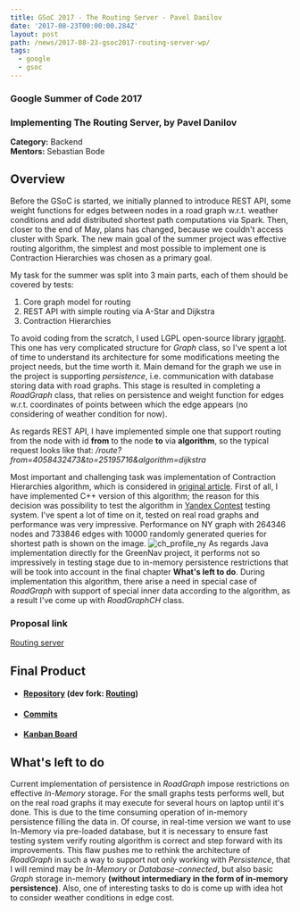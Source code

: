 ```yaml
---
title: GSoC 2017 - The Routing Server - Pavel Danilov
date: '2017-08-23T00:00:00.284Z'
layout: post
path: /news/2017-08-23-gsoc2017-routing-server-wp/
tags:
  - google
  - gsoc
---
```


### Google Summer of Code 2017
### Implementing The Routing Server, by Pavel Danilov

**Category:** Backend  
**Mentors:** Sebastian Bode

## Overview

Before the GSoC is started, we initially planned to introduce REST API, some weight functions for edges between nodes in a road graph w.r.t. weather conditions and add distributed shortest path computations via Spark. Then, closer to the end of May, plans has changed, because we couldn't access cluster with Spark. The new main goal of the summer project was effective routing algorithm, the simplest and most possible to implement one is Contraction Hierarchies was chosen as a primary goal.

My task for the summer was split into 3 main parts, each of them should be covered by tests:
1. Core graph model for routing
2. REST API with simple routing via A-Star and Dijkstra
3. Contraction Hierarchies

To avoid coding from the scratch, I used LGPL open-source library [jgrapht](http://jgrapht.org). This one has very complicated structure for *Graph* class, so I've spent a lot of time to understand its architecture for some modifications meeting the project needs, but the time worth it. Main demand for the graph we use in the project is supporting *persistence*, i.e. communication with database storing data with road graphs. This stage is resulted in completing a *RoadGraph* class, that relies on persistence and weight function for edges w.r.t. coordinates of points between which the edge appears (no considering of weather condition for now).

As regards REST API, I have implemented simple one that support routing from the node with id **from** to the node **to** via **algorithm**, so the typical request looks like that:
*/route?from=4058432473&to=25195716&algorithm=dijkstra*

Most important and challenging task was implementation of Contraction Hierarchies algorithm, which is considered in [original article](http://algo2.iti.kit.edu/schultes/hwy/contract.pdf). First of all, I have implemented C++ version of this algorithm; the reason for this decision was possibility to test the algorithm in [Yandex Contest](https://contest.yandex.ru/?lang=en) testing system. I've spent a lot of time on it, tested on real road graphs and performance was very impressive. Performance on NY graph with 264346 nodes and 733846 edges with 10000 randomly generated queries for shortest path is shown on the image.
![ch_profile_ny](https://user-images.githubusercontent.com/10358661/29935421-8710e3b2-8ea0-11e7-9059-30194ef84fe2.jpg)
As regards Java implementation directly for the GreenNav project, it performs not so impressively in testing stage due to in-memory persistence restrictions that will be took into account in the final chapter **What's left to do**. During implementation this algorithm, there arise a need in special case of *RoadGraph* with support of special inner data according to the algorithm, as a result I've come up with *RoadGraphCH* class.

### Proposal link

[Routing server](https://github.com/Greennav/greennav.github.io/files/1253904/Pavel_Danilov_Proposal_GSoC2017.pdf)

## Final Product

  * #### [Repository](https://github.com/Greennav/routing) (dev fork: [Routing](https://github.com/Carix0n/routing))

  * #### [Commits](https://github.com/Greennav/routing/commits/master)

  * #### [Kanban Board](https://github.com/orgs/Greennav/projects/4)

## What's left to do

Current implementation of persistence in *RoadGraph* impose restrictions on effective *In-Memory* storage. For the small graphs tests performs well, but on the real road graphs it may execute for several hours on laptop until it's done. This is due to the time consuming operation of in-memory persistence filling the data in. Of course, in real-time version we want to use In-Memory via pre-loaded database, but it is necessary to ensure fast testing system verify routing algorithm is correct and  step forward with its improvements. This flaw pushes me to rethink the architecture of *RoadGraph* in such a way to support not only working with *Persistence*, that I will remind may be *In-Memory* or *Database-connected*, but also basic *Graph* storage in-memory **(without intermediary in the form of in-memory persistence)**.
Also, one of interesting tasks to do is come up with idea hot to consider weather conditions in edge cost.
